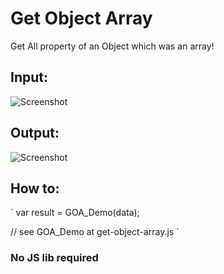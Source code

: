 # Get Object Array
Get All property of an Object which was an array!

## Input:
![Screenshot](https://i.imgur.com/kGRC8pT.png)

## Output:
![Screenshot](https://i.imgur.com/uT8DAJN.png)

## How to:
`
var result = GOA_Demo(data);

// see GOA_Demo at get-object-array.js
`

### No JS lib required
